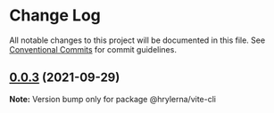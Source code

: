 # Change Log

All notable changes to this project will be documented in this file.
See [Conventional Commits](https://conventionalcommits.org) for commit guidelines.

## [0.0.3](https://github.com/hry0703/lerna-demo/compare/v0.0.2...v0.0.3) (2021-09-29)

**Note:** Version bump only for package @hrylerna/vite-cli
